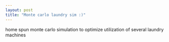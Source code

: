 ```yaml
---
layout: post
title: "Monte carlo laundry sim :)"
---
```

home spun monte carlo simulation to optimize utilization of several laundry machines
